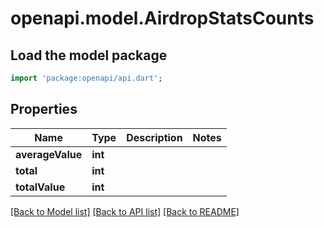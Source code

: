 # openapi.model.AirdropStatsCounts

## Load the model package
```dart
import 'package:openapi/api.dart';
```

## Properties
Name | Type | Description | Notes
------------ | ------------- | ------------- | -------------
**averageValue** | **int** |  | 
**total** | **int** |  | 
**totalValue** | **int** |  | 

[[Back to Model list]](../README.md#documentation-for-models) [[Back to API list]](../README.md#documentation-for-api-endpoints) [[Back to README]](../README.md)


